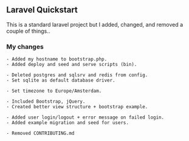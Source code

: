 ## Laravel Quickstart
This is a standard laravel project but I added, changed, and removed a couple of things..

### My changes
```
- Added my hostname to bootstrap.php.
- Added deploy and seed and serve scripts (bin).

- Deleted postgres and sqlsrv and redis from config.
- Set sqlite as default database driver.

- Set timezone to Europe/Amsterdam.

- Included Bootstrap, jQuery. 
- Created better view structure + bootstrap example.

- Added user login/logout + error message on failed login.
- Added example migration and seed for users.

- Removed CONTRIBUTING.md
```

